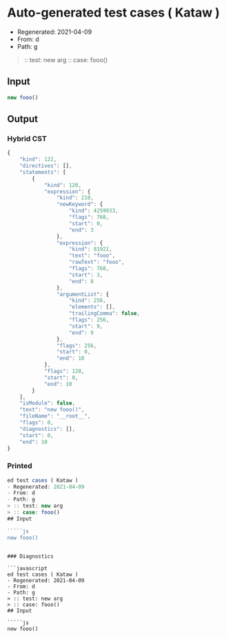 # Auto-generated test cases ( Kataw )
- Regenerated: 2021-04-09
- From: d
- Path: g
> :: test: new arg
> :: case: fooo()
## Input

`````js
new fooo()
`````

## Output

### Hybrid CST

```javascript
{
    "kind": 122,
    "directives": [],
    "statements": [
        {
            "kind": 120,
            "expression": {
                "kind": 210,
                "newKeyword": {
                    "kind": 4259933,
                    "flags": 768,
                    "start": 0,
                    "end": 3
                },
                "expression": {
                    "kind": 81921,
                    "text": "fooo",
                    "rawText": "fooo",
                    "flags": 768,
                    "start": 3,
                    "end": 8
                },
                "argumentList": {
                    "kind": 256,
                    "elements": [],
                    "trailingComma": false,
                    "flags": 256,
                    "start": 9,
                    "end": 9
                },
                "flags": 256,
                "start": 0,
                "end": 10
            },
            "flags": 128,
            "start": 0,
            "end": 10
        }
    ],
    "isModule": false,
    "text": "new fooo()",
    "fileName": "__root__",
    "flags": 0,
    "diagnostics": [],
    "start": 0,
    "end": 10
}
```

### Printed

```javascript
ed test cases ( Kataw )
- Regenerated: 2021-04-09
- From: d
- Path: g
> :: test: new arg
> :: case: fooo()
## Input

`````js
new fooo()
`````
```

### Diagnostics

```javascript
ed test cases ( Kataw )
- Regenerated: 2021-04-09
- From: d
- Path: g
> :: test: new arg
> :: case: fooo()
## Input

`````js
new fooo()
`````
```

